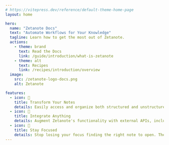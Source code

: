 ```yaml
---
# https://vitepress.dev/reference/default-theme-home-page
layout: home

hero:
  name: "Zetanote Docs"
  text: "Automate Workflows for Your Knowledge"
  tagline: Learn how to get the most out of Zetanote.
  actions:
    - theme: brand
      text: Read the Docs
      link: /guide/introduction/what-is-zetanote
    - theme: alt
      text: Recipes
      link: /recipes/introduction/overview
  image:
    src: /zetanote-logo-docs.png
    alt: Zetanote

features:
  - icon: 📝
    title: Transform Your Notes
    details: Easily access and organize both structured and unstructured data stored in Zetanote.
  - icon: 🤖
    title: Integrate Anything
    details: Augment Zetanote's functionality with external APIs, including LLMs such as ChatGPT.
  - icon: 🎯
    title: Stay Focused
    details: Stop losing your focus finding the right note to open. The right note is just a command away.
---
```

